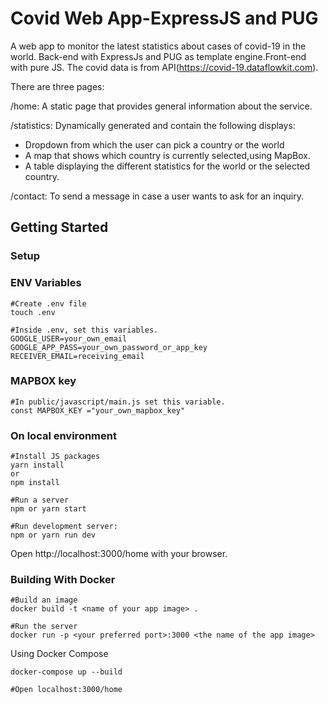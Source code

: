 # Covid Web App-ExpressJS and PUG

A web app to monitor the latest statistics about cases of covid-19 in the world.
Back-end with ExpressJs and PUG as template engine.Front-end with pure JS.
The covid data is from API(https://covid-19.dataflowkit.com).

There are three pages:

/home: A static page that provides general information about the service.

/statistics: Dynamically generated and contain the following displays:

- Dropdown from which the user can pick a country or the world
- A map that shows which country is currently selected,using MapBox.
- A table displaying the different statistics for the world or the selected country.

/contact: To send a message in case a user wants to ask for an inquiry.

## Getting Started

### Setup

### ENV Variables
```
#Create .env file
touch .env

#Inside .env, set this variables.
GOOGLE_USER=your_own_email
GOOGLE_APP_PASS=your_own_password_or_app_key
RECEIVER_EMAIL=receiving_email
```
### MAPBOX key
```
#In public/javascript/main.js set this variable.
const MAPBOX_KEY ="your_own_mapbox_key"
```

### On local environment

```
#Install JS packages
yarn install
or
npm install

#Run a server 
npm or yarn start

#Run development server:
npm or yarn run dev 
```
Open http://localhost:3000/home with your browser.

### Building With Docker

```
#Build an image
docker build -t <name of your app image> .

#Run the server
docker run -p <your preferred port>:3000 <the name of the app image>
```

Using Docker Compose

```
docker-compose up --build

#Open localhost:3000/home
```


